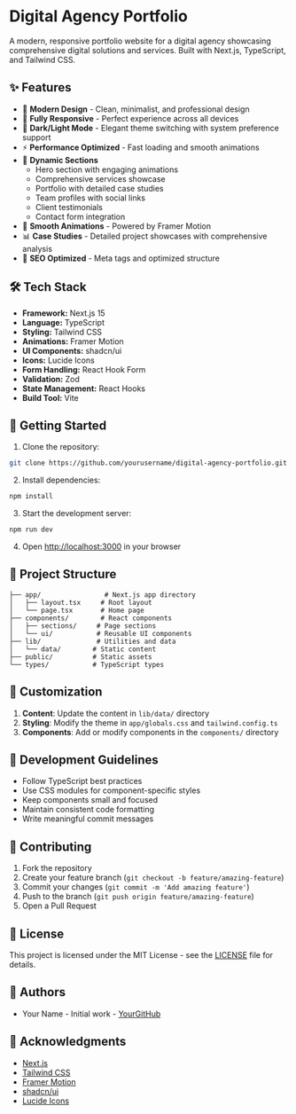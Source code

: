 # Digital Agency Portfolio

A modern, responsive portfolio website for a digital agency showcasing comprehensive digital solutions and services. Built with Next.js, TypeScript, and Tailwind CSS.

## ✨ Features

- 🎯 **Modern Design** - Clean, minimalist, and professional design
- 📱 **Fully Responsive** - Perfect experience across all devices
- 🌙 **Dark/Light Mode** - Elegant theme switching with system preference support
- ⚡ **Performance Optimized** - Fast loading and smooth animations
- 🎨 **Dynamic Sections**
  - Hero section with engaging animations
  - Comprehensive services showcase
  - Portfolio with detailed case studies
  - Team profiles with social links
  - Client testimonials
  - Contact form integration
- 🔄 **Smooth Animations** - Powered by Framer Motion
- 📊 **Case Studies** - Detailed project showcases with comprehensive analysis
- 🎯 **SEO Optimized** - Meta tags and optimized structure

## 🛠 Tech Stack

- **Framework:** Next.js 15
- **Language:** TypeScript
- **Styling:** Tailwind CSS
- **Animations:** Framer Motion
- **UI Components:** shadcn/ui
- **Icons:** Lucide Icons
- **Form Handling:** React Hook Form
- **Validation:** Zod
- **State Management:** React Hooks
- **Build Tool:** Vite

## 🚀 Getting Started

1. Clone the repository:
```bash
git clone https://github.com/yourusername/digital-agency-portfolio.git
```

2. Install dependencies:
```bash
npm install
```

3. Start the development server:
```bash
npm run dev
```

4. Open [http://localhost:3000](http://localhost:3000) in your browser

## 📁 Project Structure

```
├── app/                # Next.js app directory
│   ├── layout.tsx     # Root layout
│   └── page.tsx       # Home page
├── components/        # React components
│   ├── sections/     # Page sections
│   └── ui/           # Reusable UI components
├── lib/              # Utilities and data
│   └── data/        # Static content
├── public/          # Static assets
└── types/           # TypeScript types
```

## 🎨 Customization

1. **Content**: Update the content in `lib/data/` directory
2. **Styling**: Modify the theme in `app/globals.css` and `tailwind.config.ts`
3. **Components**: Add or modify components in the `components/` directory

## 📝 Development Guidelines

- Follow TypeScript best practices
- Use CSS modules for component-specific styles
- Keep components small and focused
- Maintain consistent code formatting
- Write meaningful commit messages

## 🤝 Contributing

1. Fork the repository
2. Create your feature branch (`git checkout -b feature/amazing-feature`)
3. Commit your changes (`git commit -m 'Add amazing feature'`)
4. Push to the branch (`git push origin feature/amazing-feature`)
5. Open a Pull Request

## 📄 License

This project is licensed under the MIT License - see the [LICENSE](LICENSE) file for details.

## 👥 Authors

- Your Name - Initial work - [YourGitHub](https://github.com/yourusername)

## 🙏 Acknowledgments

- [Next.js](https://nextjs.org/)
- [Tailwind CSS](https://tailwindcss.com/)
- [Framer Motion](https://www.framer.com/motion/)
- [shadcn/ui](https://ui.shadcn.com/)
- [Lucide Icons](https://lucide.dev/)